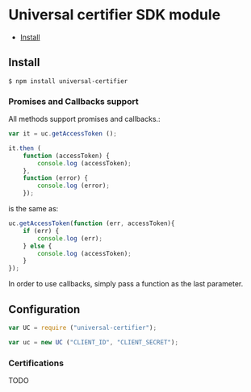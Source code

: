 # Universal certifier SDK module

* [Install](#install)

## Install

```
$ npm install universal-certifier
```

### Promises and Callbacks support

All methods support promises and callbacks.:

```javascript
var it = uc.getAccessToken ();

it.then (
    function (accessToken) {
        console.log (accessToken);
    },
    function (error) {
        console.log (error);
    });
```
is the same as:

```javascript
uc.getAccessToken(function (err, accessToken){
    if (err) {
        console.log (err);
    } else {
        console.log (accessToken);
    }
});
```

In order to use callbacks, simply pass a function as the last parameter.

## Configuration



```javascript
var UC = require ("universal-certifier");

var uc = new UC ("CLIENT_ID", "CLIENT_SECRET");
```

### Certifications

TODO